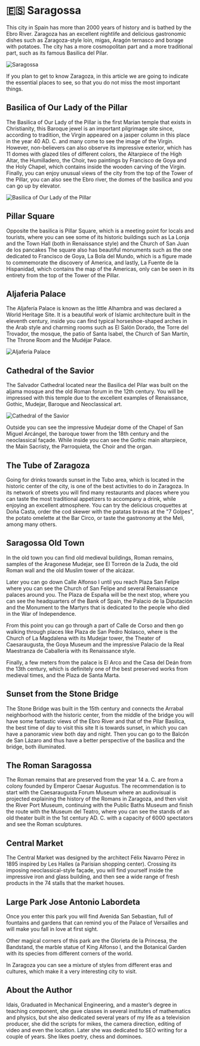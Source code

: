 # 🇪🇸 Saragossa

This city in Spain has more than 2000 years of history and is bathed by
the Ebro River. Zaragoza has an excellent nightlife and delicious
gastronomic dishes such as Zaragoza-style loin, migas, Aragón ternasco
and borage with potatoes. The city has a more cosmopolitan part and a
more traditional part, such as its famous Basilica del Pilar.

![Saragossa](_static/images/saragossa/saragossa.jpeg)

If you plan to get to know Zaragoza, in this article we are going to
indicate the essential places to see, so that you do not miss the most
important things.

## Basilica of Our Lady of the Pillar

The Basilica of Our Lady of the Pillar is the first Marian temple that
exists in Christianity, this Baroque jewel is an important pilgrimage
site since, according to tradition, the Virgin appeared on a jasper
column in this place in the year 40 AD. C. and many come to see the
image of the Virgin. However, non-believers can also observe its
impressive exterior, which has 11 domes with glazed tiles of different
colors, the Altarpiece of the High Altar, the Humilladero, the Choir,
two paintings by Francisco de Goya and the Holy Chapel, which contains
inside the wooden carving of the Virgin. Finally, you can enjoy unusual
views of the city from the top of the Tower of the Pillar, you can also
see the Ebro river, the domes of the basilica and you can go up by
elevator.

![Basilica of Our Lady of the Pillar](_static/images/saragossa/basilica-of-our-lady-of-the-pillar.jpeg)

## Pillar Square

Opposite the basilica is Pillar Square, which is a meeting point for
locals and tourists, where you can see some of its historic buildings
such as La Lonja and the Town Hall (both in Renaissance style) and the
Church of San Juan de los pancakes The square also has beautiful
monuments such as the one dedicated to Francisco de Goya, La Bola del
Mundo, which is a figure made to commemorate the discovery of America,
and lastly, La Fuente de la Hispanidad, which contains the map of the
Americas, only can be seen in its entirety from the top of the Tower of
the Pillar.

## Aljaferia Palace

The Aljafería Palace is known as the little Alhambra and was declared a
World Heritage Site. It is a beautiful work of Islamic architecture
built in the eleventh century, inside you can find typical
horseshoe-shaped arches in the Arab style and charming rooms such as El
Salón Dorado, the Torre del Trovador, the mosque, the patio of Santa
Isabel, the Church of San Martín, The Throne Room and the Mudéjar
Palace.

![Aljaferia Palace](_static/images/saragossa/aljaferia-palace.jpeg)

## Cathedral of the Savior

The Salvador Cathedral located near the Basilica del Pilar was built on
the aljama mosque and the old Roman forum in the 12th century. You will
be impressed with this temple due to the excellent examples of
Renaissance, Gothic, Mudejar, Baroque and Neoclassical art.

![Cathedral of the Savior](_static/images/saragossa/cathedral-of-the-savior.jpeg)

Outside you can see the impressive Mudejar dome of the Chapel of San
Miguel Arcángel, the baroque tower from the 18th century and the
neoclassical façade. While inside you can see the Gothic main
altarpiece, the Main Sacristy, the Parroquieta, the Choir and the organ.

## The Tube of Zaragoza

Going for drinks towards sunset in the Tubo area, which is located in
the historic center of the city, is one of the best activities to do in
Zaragoza. In its network of streets you will find many restaurants and
places where you can taste the most traditional appetizers to accompany
a drink, while enjoying an excellent atmosphere. You can try the
delicious croquettes at Doña Casta, order the cod skewer with the
patatas bravas at the "7 Golpes", the potato omelette at the Bar Circo,
or taste the gastronomy at the Meli, among many others.

## Saragossa Old Town

In the old town you can find old medieval buildings, Roman remains,
samples of the Aragonese Mudejar, see El Torreón de la Zuda, the old
Roman wall and the old Muslim tower of the alcázar.

Later you can go down Calle Alfonso I until you reach Plaza San Felipe
where you can see the Church of San Felipe and several Renaissance
palaces around you. The Plaza de España will be the next stop, where you
can see the headquarters of the Bank of Spain, the Palacio de la
Diputación and the Monument to the Martyrs that is dedicated to the
people who died in the War of Independence.

From this point you can go through a part of Calle de Corso and then go
walking through places like Plaza de San Pedro Nolasco, where is the
Church of La Magdalena with its Mudejar tower, the Theater of
Caesaraugusta, the Goya Museum and the impressive Palacio de la Real
Maestranza de Caballería with its Renaissance style.

Finally, a few meters from the palace is El Arco and the Casa del Deán
from the 13th century, which is definitely one of the best preserved
works from medieval times, and the Plaza de Santa Marta.

## Sunset from the Stone Bridge

The Stone Bridge was built in the 15th century and connects the Arrabal
neighborhood with the historic center, from the middle of the bridge you
will have some fantastic views of the Ebro River and that of the Pilar
Basilica, the best time of day to visit this site It is towards sunset,
in which you can have a panoramic view both day and night. Then you can
go to the Balcón de San Lázaro and thus have a better perspective of the
basilica and the bridge, both illuminated.

## The Roman Saragossa

The Roman remains that are preserved from the year 14 a. C. are from a
colony founded by Emperor Caesar Augustus. The recommendation is to
start with the Caesaraugusta Forum Museum where an audiovisual is
projected explaining the history of the Romans in Zaragoza, and then
visit the River Port Museum, continuing with the Public Baths Museum and
finish the route with the Museum del Teatro, where you can see the
stands of an old theater built in the 1st century AD. C. with a capacity
of 6000 spectators and see the Roman sculptures.

## Central Market

The Central Market was designed by the architect Félix Navarro Pérez in
1895 inspired by Les Halles (a Parisian shopping center). Crossing its
imposing neoclassical-style façade, you will find yourself inside the
impressive iron and glass building, and then see a wide range of fresh
products in the 74 stalls that the market houses.

## Large Park Jose Antonio Labordeta

Once you enter this park you will find Avenida San Sebastian, full of
fountains and gardens that can remind you of the Palace of Versailles
and will make you fall in love at first sight.

Other magical corners of this park are the Glorieta de la Princesa, the
Bandstand, the marble statue of King Alfonso I, and the Botanical Garden
with its species from different corners of the world.

In Zaragoza you can see a mixture of styles from different eras and
cultures, which make it a very interesting city to visit.

## About the Author

Idais, Graduated in Mechanical Engineering, and a master’s degree in teaching component, she gave classes in several institutes of mathematics and physics, but she also dedicated several years of my life as a television producer, she did the scripts for mikes, the camera direction, editing of video and even the location. Later she was dedicated to SEO writing for a couple of years. She likes poetry, chess and dominoes.
